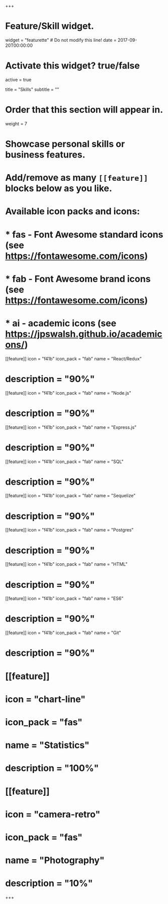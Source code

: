 +++
# Feature/Skill widget.
widget = "featurette"  # Do not modify this line!
date = 2017-09-20T00:00:00

# Activate this widget? true/false
active = true

title = "Skills"
subtitle = ""

# Order that this section will appear in.
weight = 7

# Showcase personal skills or business features.
#
# Add/remove as many `[[feature]]` blocks below as you like.
#
# Available icon packs and icons:
# * fas - Font Awesome standard icons (see https://fontawesome.com/icons)
# * fab - Font Awesome brand icons (see https://fontawesome.com/icons)
# * ai - academic icons (see https://jpswalsh.github.io/academicons/)

[[feature]]
  icon = "f41b"
  icon_pack = "fab"
  name = "React/Redux"
  # description = "90%"

  [[feature]]
  icon = "f41b"
  icon_pack = "fab"
  name = "Node.js"
  # description = "90%"

  [[feature]]
  icon = "f41b"
  icon_pack = "fab"
  name = "Express.js"
  # description = "90%"

 [[feature]]
  icon = "f41b"
  icon_pack = "fab"
  name = "SQL"
  # description = "90%"

  [[feature]]
  icon = "f41b"
  icon_pack = "fab"
  name = "Sequelize"
  # description = "90%"

  [[feature]]
  icon = "f41b"
  icon_pack = "fab"
  name = "Postgres"
  # description = "90%"

  [[feature]]
  icon = "f41b"
  icon_pack = "fab"
  name = "HTML"
  # description = "90%"

  [[feature]]
  icon = "f41b"
  icon_pack = "fab"
  name = "ES6"
  # description = "90%"

  [[feature]]
  icon = "f41b"
  icon_pack = "fab"
  name = "Git"
  # description = "90%"

# [[feature]]
  # icon = "chart-line"
  # icon_pack = "fas"
  # name = "Statistics"
  # description = "100%"

# [[feature]]
  # icon = "camera-retro"
  # icon_pack = "fas"
  # name = "Photography"
  # description = "10%"

+++
